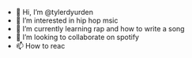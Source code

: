 - 👋 Hi, I’m @tylerdyurden
- 👀 I’m interested in hip hop msic 
- 🌱 I’m currently learning rap and how to write a song 
- 💞️ I’m looking to collaborate on spotify
- 📫 How to reac

<!---
tylerdyurden/tylerdyurden is a ✨ special ✨ repository because its `README.md` (this file) appears on your GitHub profile.
You can click the Preview link to take a look at your changes.
--->
